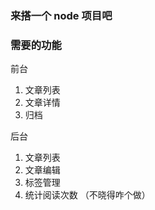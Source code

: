 ### 来搭一个 node 项目吧

### 需要的功能

前台  

1. 文章列表
2. 文章详情
3. 归档

后台

1. 文章列表
2. 文章编辑
3. 标签管理
4. 统计阅读次数 （不晓得咋个做）